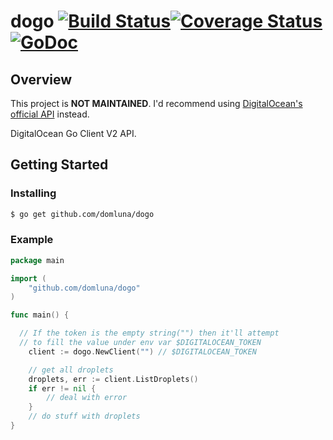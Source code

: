 dogo [![Build Status](https://travis-ci.org/domluna/dogo.svg?branch=master)](https://travis-ci.org/domluna/dogo)[![Coverage Status](https://coveralls.io/repos/domluna/dogo/badge.png?branch=master)](https://coveralls.io/r/domluna/dogo?branch=master)[![GoDoc](https://godoc.org/github.com/domluna/dogo?status.png)](https://godoc.org/github.com/domluna/dogo)
====

## Overview

This project is **NOT MAINTAINED**. I'd recommend using [DigitalOcean's official API](https://github.com/digitalocean/godo) instead.

DigitalOcean Go Client V2 API.

## Getting Started

### Installing

```sh
$ go get github.com/domluna/dogo
```

### Example

```go
package main

import (
	"github.com/domluna/dogo"
)

func main() {

  // If the token is the empty string("") then it'll attempt
  // to fill the value under env var $DIGITALOCEAN_TOKEN
	client := dogo.NewClient("") // $DIGITALOCEAN_TOKEN

	// get all droplets
	droplets, err := client.ListDroplets()
	if err != nil {
		// deal with error
	}
	// do stuff with droplets
}
```
